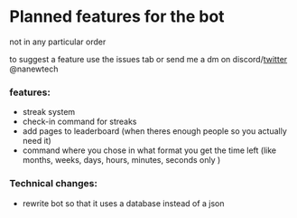 # Planned features for the bot
not in any particular order 

to suggest a feature use the issues tab or send me a dm on discord/[twitter](https://twitter.com/nanewtech) @nanewtech
### features:
- streak system
- check-in command for streaks
- add pages to leaderboard (when theres enough people so you actually need it)
- command where you chose in what format you get the time left (like months, weeks, days, hours, minutes, seconds only )


### Technical changes:
- rewrite bot so that it uses a database instead of a json



